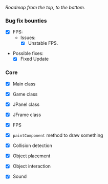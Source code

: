 _Roadmap from the top, to the bottom._
### Bug fix bounties
- [X] FPS:
    - Issues:
        - [x] Unstable FPS.
- Possible fixes:
    - [x] Fixed Update
### Core
- [x] Main class
- [x] Game class
- [x] JPanel class
- [x] JFrame class
- [x] FPS
- [x] `paintComponent` method to draw something
- [X] Collision detection
- [X] Object placement
- [X] Object interaction
- [X] Sound

